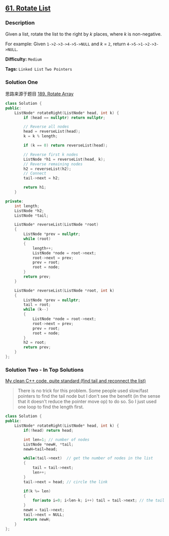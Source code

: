 ## [61. Rotate List](https://leetcode.com/problems/rotate-list/description/)

### Description

Given a list, rotate the list to the right by _k_ places, where _k_ is non-negative.

For example:
Given `1->2->3->4->5->NULL` and _k_ = `2`,
return `4->5->1->2->3->NULL`.

**Difficulty:** `Medium`

**Tags:** `Linked List` `Two Pointers`

### Solution One

思路来源于题目 [189. Rotate Array](https://leetcode.com/problems/rotate-array/solution/#approach-4-using-reverse-accepted)

```c++
class Solution {
public:
    ListNode* rotateRight(ListNode* head, int k) {
        if (head == nullptr) return nullptr;

        // Reverse all nodes
        head = reverseList(head);
        k = k % length;

        if (k == 0) return reverseList(head);

        // Reverse first k nodes
        ListNode *h1 = reverseList(head, k);
        // Reverse remaining nodes
        h2 = reverseList(h2);
        // Connect
        tail->next = h2;

        return h1;
    }

private:
    int length;
    ListNode *h2;
    ListNode *tail;

    ListNode* reverseList(ListNode *root)
    {
        ListNode *prev = nullptr;
        while (root)
        {
            length++;
            ListNode *node = root->next;
            root->next = prev;
            prev = root;
            root = node;
        }
        return prev;
    }

    ListNode* reverseList(ListNode *root, int k)
    {
        ListNode *prev = nullptr;
        tail = root;
        while (k--)
        {
            ListNode *node = root->next;
            root->next = prev;
            prev = root;
            root = node;
        }
        h2 = root;
        return prev;
    }
};
```

### Solution Two - In Top Solutions

[My clean C++ code, quite standard (find tail and reconnect the list)](https://discuss.leetcode.com/topic/14470/my-clean-c-code-quite-standard-find-tail-and-reconnect-the-list)

> There is no trick for this problem. Some people used slow/fast pointers to find the tail node but I don't see the benefit (in the sense that it doesn't reduce the pointer move op) to do so. So I just used one loop to find the length first.

```c++
class Solution {
public:
    ListNode* rotateRight(ListNode* head, int k) {
        if(!head) return head;

        int len=1; // number of nodes
        ListNode *newH, *tail;
        newH=tail=head;

        while(tail->next)  // get the number of nodes in the list
        {
            tail = tail->next;
            len++;
        }
        tail->next = head; // circle the link

        if(k %= len)
        {
            for(auto i=0; i<len-k; i++) tail = tail->next; // the tail node is the (len-k)-th node (1st node is head)
        }
        newH = tail->next;
        tail->next = NULL;
        return newH;
    }
};
```
